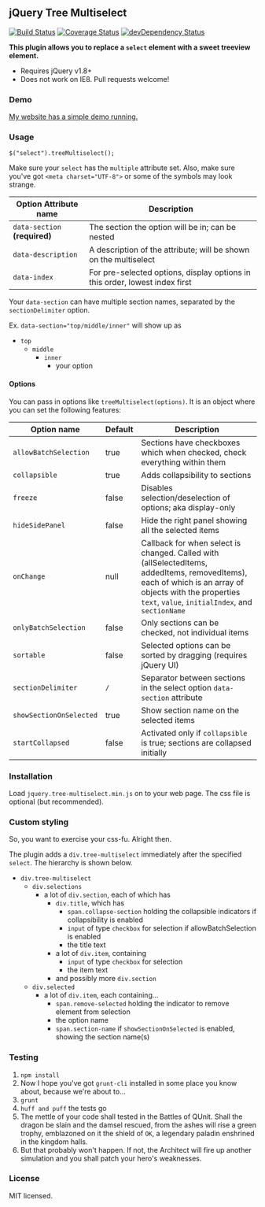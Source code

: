 ## jQuery Tree Multiselect
[![Build Status](https://travis-ci.org/patosai/tree-multiselect.js.svg?branch=master)](https://travis-ci.org/patosai/tree-multiselect.js)
[![Coverage Status](https://coveralls.io/repos/patosai/tree-multiselect.js/badge.svg?branch=master&service=github)](https://coveralls.io/github/patosai/tree-multiselect.js?branch=master)
[![devDependency Status](https://david-dm.org/patosai/tree-multiselect.js/dev-status.svg)](https://david-dm.org/patosai/tree-multiselect.js#info=devDependencies)


**This plugin allows you to replace a `select` element with a sweet treeview element.**

* Requires jQuery v1.8+
* Does not work on IE8. Pull requests welcome!

### Demo
<a target="_blank" href="http://www.patosai.com/projects/tree-multiselect">My website has a simple demo running.</a>

### Usage
```
$("select").treeMultiselect();
```

Make sure your `select` has the `multiple` attribute set. Also, make sure you've got `<meta charset="UTF-8">` or some of the symbols may look strange.

Option Attribute name         | Description
----------------------------- | ---------------------------------
`data-section` **(required)** | The section the option will be in; can be nested
`data-description`            | A description of the attribute; will be shown on the multiselect
`data-index`                  | For pre-selected options, display options in this order, lowest index first

Your `data-section` can have multiple section names, separated by the `sectionDelimiter` option.

Ex. `data-section="top/middle/inner"` will show up as
- `top`
  - `middle`
    - `inner`
      - your option

#### Options
You can pass in options like `treeMultiselect(options)`. It is an object where you can set the following features:

Option name             | Default | Description
----------------------- | ------- | ---------------
`allowBatchSelection`   | true    | Sections have checkboxes which when checked, check everything within them
`collapsible`           | true    | Adds collapsibility to sections
`freeze`                | false   | Disables selection/deselection of options; aka display-only
`hideSidePanel`         | false   | Hide the right panel showing all the selected items
`onChange`              | null    | Callback for when select is changed. Called with (allSelectedItems, addedItems, removedItems), each of which is an array of objects with the properties `text`, `value`, `initialIndex`, and `sectionName`
`onlyBatchSelection`    | false   | Only sections can be checked, not individual items
`sortable`              | false   | Selected options can be sorted by dragging (requires jQuery UI)
`sectionDelimiter`      | `/`     | Separator between sections in the select option `data-section` attribute
`showSectionOnSelected` | true    | Show section name on the selected items
`startCollapsed`        | false   | Activated only if `collapsible` is true; sections are collapsed initially

### Installation
Load `jquery.tree-multiselect.min.js` on to your web page. The css file is optional (but recommended).

### Custom styling
So, you want to exercise your css-fu. Alright then.

The plugin adds a `div.tree-multiselect` immediately after the specified `select`. The hierarchy is shown below.

- `div.tree-multiselect`
  - `div.selections`
    - a lot of `div.section`, each of which has
      - `div.title`, which has
        - `span.collapse-section` holding the collapsible indicators if collapsibility is enabled
        - `input` of type `checkbox` for selection if allowBatchSelection is enabled
        - the title text
      - a lot of `div.item`, containing
        - `input` of type `checkbox` for selection
        - the item text
      - and possibly more `div.section`
  - `div.selected`
    - a lot of `div.item`, each containing...
      - `span.remove-selected` holding the indicator to remove element from selection
      - the option name
      - `span.section-name` if `showSectionOnSelected` is enabled, showing the section name(s)

### Testing
  1. `npm install`
  2. Now I hope you've got `grunt-cli` installed in some place you know about, because we're about to...
  3. `grunt`
  4. `huff and puff` the tests go
  5. The mettle of your code shall tested in the Battles of QUnit. Shall the dragon be slain and the damsel rescued, from the ashes will rise a green trophy, emblazoned on it the shield of `OK`, a legendary paladin enshrined in the kingdom halls.
  6. But that probably won't happen. If not, the Architect will fire up another simulation and you shall patch your hero's weaknesses.

### License
MIT licensed.
